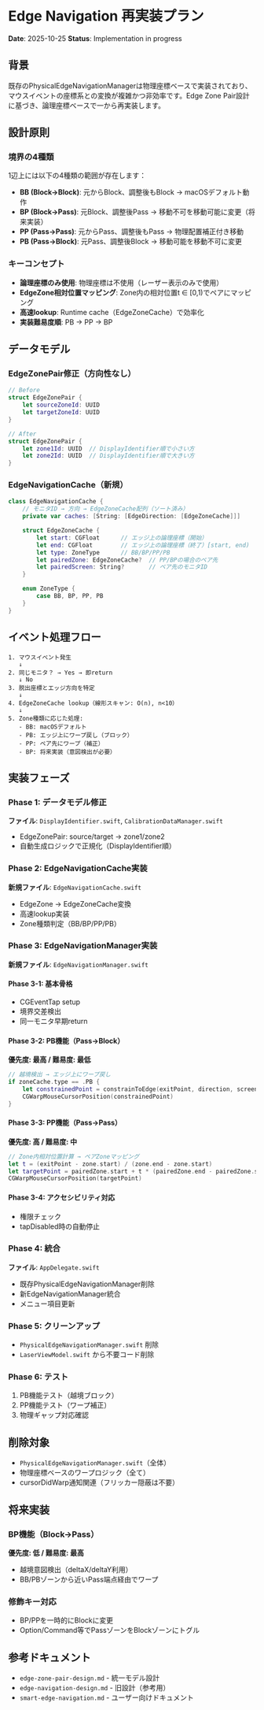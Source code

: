 # Edge Navigation 再実装プラン

**Date**: 2025-10-25
**Status**: Implementation in progress

## 背景

既存のPhysicalEdgeNavigationManagerは物理座標ベースで実装されており、マウスイベントの座標系との変換が複雑かつ非効率です。Edge Zone Pair設計に基づき、論理座標ベースで一から再実装します。

## 設計原則

### 境界の4種類

1辺上には以下の4種類の範囲が存在します：

- **BB (Block→Block)**: 元からBlock、調整後もBlock → macOSデフォルト動作
- **BP (Block→Pass)**: 元Block、調整後Pass → 移動不可を移動可能に変更（将来実装）
- **PP (Pass→Pass)**: 元からPass、調整後もPass → 物理配置補正付き移動
- **PB (Pass→Block)**: 元Pass、調整後Block → 移動可能を移動不可に変更

### キーコンセプト

- **論理座標のみ使用**: 物理座標は不使用（レーザー表示のみで使用）
- **EdgeZone相対位置マッピング**: Zone内の相対位置t ∈ [0,1)でペアにマッピング
- **高速lookup**: Runtime cache（EdgeZoneCache）で効率化
- **実装難易度順**: PB → PP → BP

## データモデル

### EdgeZonePair修正（方向性なし）

```swift
// Before
struct EdgeZonePair {
    let sourceZoneId: UUID
    let targetZoneId: UUID
}

// After
struct EdgeZonePair {
    let zone1Id: UUID  // DisplayIdentifier順で小さい方
    let zone2Id: UUID  // DisplayIdentifier順で大きい方
}
```

### EdgeNavigationCache（新規）

```swift
class EdgeNavigationCache {
    // モニタID → 方向 → EdgeZoneCache配列（ソート済み）
    private var caches: [String: [EdgeDirection: [EdgeZoneCache]]]

    struct EdgeZoneCache {
        let start: CGFloat      // エッジ上の論理座標（開始）
        let end: CGFloat        // エッジ上の論理座標（終了）[start, end)
        let type: ZoneType      // BB/BP/PP/PB
        let pairedZone: EdgeZoneCache?  // PP/BPの場合のペア先
        let pairedScreen: String?       // ペア先のモニタID
    }

    enum ZoneType {
        case BB, BP, PP, PB
    }
}
```

## イベント処理フロー

```
1. マウスイベント発生
   ↓
2. 同じモニタ？ → Yes → 即return
   ↓ No
3. 脱出座標とエッジ方向を特定
   ↓
4. EdgeZoneCache lookup（線形スキャン: O(n), n<10）
   ↓
5. Zone種類に応じた処理:
   - BB: macOSデフォルト
   - PB: エッジ上にワープ戻し（ブロック）
   - PP: ペア先にワープ（補正）
   - BP: 将来実装（意図検出が必要）
```

## 実装フェーズ

### Phase 1: データモデル修正
**ファイル**: `DisplayIdentifier.swift`, `CalibrationDataManager.swift`

- EdgeZonePair: source/target → zone1/zone2
- 自動生成ロジックで正規化（DisplayIdentifier順）

### Phase 2: EdgeNavigationCache実装
**新規ファイル**: `EdgeNavigationCache.swift`

- EdgeZone → EdgeZoneCache変換
- 高速lookup実装
- Zone種類判定（BB/BP/PP/PB）

### Phase 3: EdgeNavigationManager実装
**新規ファイル**: `EdgeNavigationManager.swift`

#### Phase 3-1: 基本骨格
- CGEventTap setup
- 境界交差検出
- 同一モニタ早期return

#### Phase 3-2: PB機能（Pass→Block）
**優先度: 最高 / 難易度: 最低**

```swift
// 越境検出 → エッジ上にワープ戻し
if zoneCache.type == .PB {
    let constrainedPoint = constrainToEdge(exitPoint, direction, screen)
    CGWarpMouseCursorPosition(constrainedPoint)
}
```

#### Phase 3-3: PP機能（Pass→Pass）
**優先度: 高 / 難易度: 中**

```swift
// Zone内相対位置計算 → ペアZoneマッピング
let t = (exitPoint - zone.start) / (zone.end - zone.start)
let targetPoint = pairedZone.start + t * (pairedZone.end - pairedZone.start)
CGWarpMouseCursorPosition(targetPoint)
```

#### Phase 3-4: アクセシビリティ対応
- 権限チェック
- tapDisabled時の自動停止

### Phase 4: 統合
**ファイル**: `AppDelegate.swift`

- 既存PhysicalEdgeNavigationManager削除
- 新EdgeNavigationManager統合
- メニュー項目更新

### Phase 5: クリーンアップ
- `PhysicalEdgeNavigationManager.swift` 削除
- `LaserViewModel.swift` から不要コード削除

### Phase 6: テスト
1. PB機能テスト（越境ブロック）
2. PP機能テスト（ワープ補正）
3. 物理ギャップ対応確認

## 削除対象

- `PhysicalEdgeNavigationManager.swift`（全体）
- 物理座標ベースのワープロジック（全て）
- cursorDidWarp通知関連（フリッカー隠蔽は不要）

## 将来実装

### BP機能（Block→Pass）
**優先度: 低 / 難易度: 最高**

- 越境意図検出（deltaX/deltaY利用）
- BB/PBゾーンから近いPass端点経由でワープ

### 修飾キー対応
- BP/PPを一時的にBlockに変更
- Option/Command等でPassゾーンをBlockゾーンにトグル

## 参考ドキュメント

- `edge-zone-pair-design.md` - 統一モデル設計
- `edge-navigation-design.md` - 旧設計（参考用）
- `smart-edge-navigation.md` - ユーザー向けドキュメント
